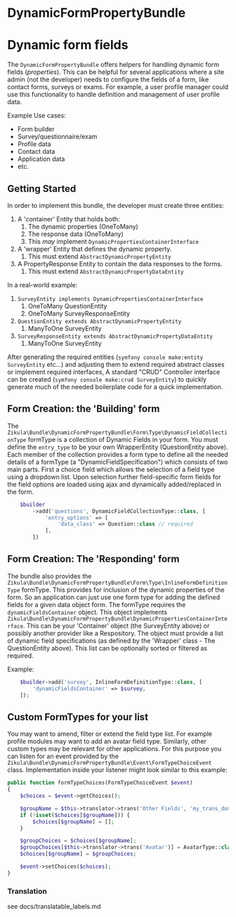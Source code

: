 DynamicFormPropertyBundle
===================

# Dynamic form fields

The `DynamicFormPropertyBundle` offers helpers for handling dynamic form fields (*properties*).
This can be helpful for several applications where a site admin (not the developer) needs to configure the fields of a 
form, like contact forms, surveys or exams. For example, a user profile manager could use this functionality to
handle definition and management of user profile data.

Example Use cases:
 - Form builder
 - Survey/questionnaire/exam
 - Profile data
 - Contact data
 - Application data
 - etc.

## Getting Started

In order to implement this bundle, the developer must create three entities:

1. A 'container' Entity that holds both:
   1. The dynamic properties (OneToMany)
   2. The response data (OneToMany)
   3. This _may_ implement `DynamicPropertiesContainerInterface`
2. A 'wrapper' Entity that defines the dynamic property.
   1. This must extend `AbstractDynamicPropertyEntity`
3. A PropertyResponse Entity to contain the data responses to the forms.
   1. This must extend `AbstractDynamicPropertyDataEntity`

In a real-world example:
1. `SurveyEntity implements DynamicPropertiesContainerInterface`
   1. OneToMany QuestionEntity
   2. OneToMany SurveyResponseEntity
2. `QuestionEntity extends AbstractDynamicPropertyEntity`
   1. ManyToOne SurveyEntity
3. `SurveyResponseEntity extends AbstractDynamicPropertyDataEntity`
   1. ManyToOne SurveyEntity

After generating the required entities (`symfony console make:entity SurveyEntity` etc...) and adjusting them to 
extend required abstract classes or implement required interfaces, A standard "CRUD" Controller interface can be 
created (`symfony console make:crud SurveyEntity`) to quickly generate much of the needed boilerplate code for a
quick implementation. 

## Form Creation: the 'Building' form

The `Zikula\Bundle\DynamicFormPropertyBundle\Form\Type\DynamicFieldCollectionType` formType is a collection of 
Dynamic Fields in your form. You must define the `entry_type` to be your own WrapperEntity (QuestionEntity above).
Each member of the collection provides a form type to define all the needed details of a formType
(a "DynamicFieldSpecification") which consists of two main parts. First a choice field which allows the
selection of a field type using a dropdown list. Upon selection further field-specific form fields for the field options
are loaded using ajax and dynamically added/replaced in the form. 

```php
    $builder
        ->add('questions', DynamicFieldCollectionType::class, [
            'entry_options' => [
                'data_class' => Question::class // required
            ],
        ])
```

## Form Creation: The 'Responding' form

The bundle also provides the `Zikula\Bundle\DynamicFormPropertyBundle\Form\Type\InlineFormDefinitionType` formType.
This provides for inclusion of the dynamic properties of the form. So an application can just use one
form type for adding the defined fields for a given data object form. The formType requires the `dynamicFieldsContainer`
object. This object implements `Zikula\Bundle\DynamicFormPropertyBundle\DynamicPropertiesContainerInterface`. This can
be your 'Container' object (the SurveyEntity above) or possibly another provider like a Respository. The object must
provide a list of dynamic field specifications (as defined by the 'Wrapper' class - The QuestionEntity above). This list
can be optionally sorted or filtered as required.

Example:

```php
    $builder->add('survey', InlineFormDefinitionType::class, [
        'dynamicFieldsContainer' => $survey,
    ]);
```


## Custom FormTypes for your list

You may want to amend, filter or extend the field type list. For example profile modules may want
to add an avatar field type. Similarly, other custom types may be relevant for other applications.
For this purpose you can listen for an event provided by the
`Zikula\Bundle\DynamicFormPropertyBundle\Event\FormTypeChoiceEvent` class.
Implementation inside your listener might look similar to this example:

```php
public function formTypeChoices(FormTypeChoiceEvent $event)
{
    $choices = $event->getChoices();

    $groupName = $this->translator->trans('Other Fields', 'my_trans_domain');
    if (!isset($choices[$groupName])) {
        $choices[$groupName] = [];
    }

    $groupChoices = $choices[$groupName];
    $groupChoices[$this->translator->trans('Avatar')] = AvatarType::class;
    $choices[$groupName] = $groupChoices;

    $event->setChoices($choices);
}
```

### Translation

see docs/translatable_labels.md